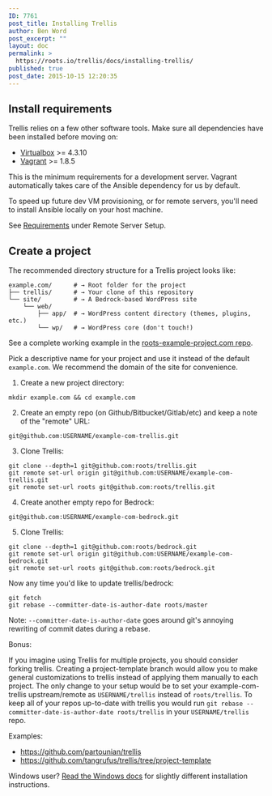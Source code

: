 ```yaml
---
ID: 7761
post_title: Installing Trellis
author: Ben Word
post_excerpt: ""
layout: doc
permalink: >
  https://roots.io/trellis/docs/installing-trellis/
published: true
post_date: 2015-10-15 12:20:35
---
```

## Install requirements

Trellis relies on a few other software tools. Make sure all dependencies have been installed before moving on:

* [Virtualbox](https://www.virtualbox.org/wiki/Downloads) >= 4.3.10
* [Vagrant](https://www.vagrantup.com/downloads.html) >= 1.8.5

<div class="well well-trellis-alt module">

This is the minimum requirements for a development server. Vagrant automatically takes care of the Ansible dependency for us by default.

To speed up future dev VM provisioning, or for remote servers, you'll need to install Ansible locally on your host machine.

See [Requirements](https://roots.io/trellis/docs/remote-server-setup/#requirements) under Remote Server Setup.
</div>

## Create a project

The recommended directory structure for a Trellis project looks like:

```shell
example.com/      # → Root folder for the project
├── trellis/      # → Your clone of this repository
└── site/         # → A Bedrock-based WordPress site
    └── web/
        ├── app/  # → WordPress content directory (themes, plugins, etc.)
        └── wp/   # → WordPress core (don't touch!)
```

See a complete working example in the [roots-example-project.com repo](https://github.com/roots/roots-example-project.com).

Pick a descriptive name for your project and use it instead of the default `example.com`. We recommend the domain of the site for convenience.

1. Create a new project directory:
```plain
mkdir example.com && cd example.com
```
2. Create an empty repo (on Github/Bitbucket/Gitlab/etc) and keep a note of the "remote" URL: 
```plain
git@github.com:USERNAME/example-com-trellis.git
```
3. Clone Trellis:
```plain
git clone --depth=1 git@github.com:roots/trellis.git
git remote set-url origin git@github.com:USERNAME/example-com-trellis.git
git remote set-url roots git@github.com:roots/trellis.git
```
4. Create another empty repo for Bedrock: 
```plain
git@github.com:USERNAME/example-com-bedrock.git
```
5. Clone Trellis:
```plain
git clone --depth=1 git@github.com:roots/bedrock.git
git remote set-url origin git@github.com:USERNAME/example-com-bedrock.git
git remote set-url roots git@github.com:roots/bedrock.git
```

Now any time you'd like to update trellis/bedrock:
```plain
git fetch
git rebase --committer-date-is-author-date roots/master
```

Note:
`--committer-date-is-author-date` goes around git's annoying rewriting of commit dates during a rebase.

Bonus:

If you imagine using Trellis for multiple projects, you should consider forking trellis. Creating a project-template branch would allow you to make general customizations to trellis instead of applying them manually to each project. The only change to your setup would be to set your example-com-trellis upstream/remote as `USERNAME/trellis` instead of `roots/trellis`. To keep all of your repos up-to-date with trellis you would run `git rebase --committer-date-is-author-date roots/trellis` in your `USERNAME/trellis` repo.

Examples:
 - https://github.com/partounian/trellis
 - https://github.com/tangrufus/trellis/tree/project-template

Windows user? [Read the Windows docs](https://roots.io/trellis/docs/windows/) for slightly different installation instructions.
